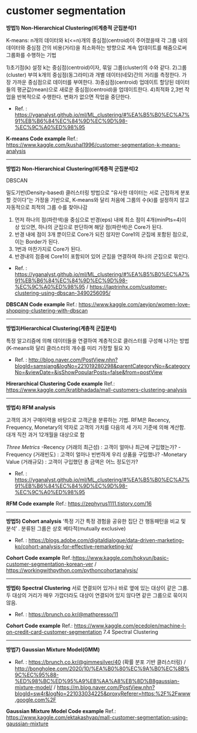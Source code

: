 customer segmentation
=====================
**방법1) Non-Hierarchical Clustering(비계층적 군집분석)1**

K-means: n개의 데이터와 k(<=n)개의 중심점(centroid)이 주어졌을때 각 그룹 내의 데이터와 중심점 간의 비용(거리)을 최소화하는 방향으로 계속 업데이트를 해줌으로써 그룹화를 수행하는 기법

1)초기점(k) 설정
k는 중심점(centroid)이자, 묶일 그룹(cluster)의 수와 같다.
2)그룹(cluster) 부여
k개의 중심점(동그라미)과 개별 데이터(네모)간의 거리를 측정한다.
가장 가까운 중심점으로 데이터를 부여한다.
3)중심점(centroid) 업데이트
할당된 데이터들의 평균값(mean)으로 새로운 중심점(centroid)을 업데이트한다.
4)최적화
2,3번 작업을 반복적으로 수행한다. 변화가 없으면 작업을 중단한다.
 - Ref. : https://yganalyst.github.io/ml/ML_clustering/#%EA%B5%B0%EC%A7%91%EB%B6%84%EC%84%9D%EC%9D%98-%EC%9C%A0%ED%98%95 
 
 **K-means Code example** 
 Ref.: https://www.kaggle.com/kushal1996/customer-segmentation-k-means-analysis

----------

**방법2) Non-Hierarchical Clustering(비계층적 군집분석)2**

DBSCAN

밀도기반(Density-based) 클러스터링 방법으로 “유사한 데이터는 서로 근접하게 분포할 것이다”는 가정을 기반으로, K-means와 달리 처음에 그룹의 수(k)를 설정하지 않고 자동적으로 최적의 그룹 수를 찾아나감

1) 먼저 하나의 점(파란색)을 중심으로 반경(eps) 내에 최소 점이 4개(minPts=4)이상 있으면, 하나의 군집으로 판단하며 해당 점(파란색)은 Core가 된다.
2) 반경 내에 점이 3개 뿐이므로 Core가 되진 않지만 Core1의 군집에 포함된 점으로, 이는 Border가 된다.
3) 1번과 마찬가지로 Core가 된다.
4) 반경내의 점중에 Core1이 포함되어 있어 군집을 연결하여 하나의 군집으로 묶인다.

 - Ref. : https://yganalyst.github.io/ml/ML_clustering/#%EA%B5%B0%EC%A7%91%EB%B6%84%EC%84%9D%EC%9D%98-%EC%9C%A0%ED%98%95 / https://laptrinhx.com/customer-clustering-using-dbscan-3490256095/
 
 **DBSCAN Code example** 
 Ref.: https://www.kaggle.com/aeyjpn/women-love-shopping-clustering-with-dbscan

----------

**방법3)Hierarchical Clustering(계층적 군집분석)** 

특정 알고리즘에 의해 데이터들을 연결하여 계층적으로 클러스터를 구성해 나가는 방법(K-means와 달리 클러스터의 개수를 미리 가정할 필요 X)
- Ref. : http://blog.naver.com/PostView.nhn?blogId=samsjang&logNo=221019280298&parentCategoryNo=&categoryNo=&viewDate=&isShowPopularPosts=false&from=postView

**Hirerarchical Clustering Code example** 
Ref.: https://www.kaggle.com/kratibhadada/mall-customers-clustering-analysis

----------

**방법4) RFM analysis**

고객의 과거 구매이력을 바탕으로 고객군을 분류하는 기법. RFM은 Recency, Frequency, Monetary의 약자로 고객의 가치를 다음의 세 가지 기준에 의해 계산함. 대개 직전 과거 12개월을 대상으로 함

 *Three Metrics*
-Recency (거래의 최근성) : 고객이 얼마나 최근에 구입했는가?
-Frequency (거래빈도) : 고객이 얼마나 빈번하게 우리 상품을 구입했나?
-Monetary Value (거래규모) : 고객이 구입했던 총 금액은 어느 정도인가?
 - Ref. : https://yganalyst.github.io/ml/ML_clustering/#%EA%B5%B0%EC%A7%91%EB%B6%84%EC%84%9D%EC%9D%98-%EC%9C%A0%ED%98%95 
 
**RFM Code example** 
Ref.: https://zephyrus1111.tistory.com/16

 ----------

**방법5) Cohort analysis**
‘특정 기간 특정 경험을 공유한 집단 간 행동패턴을 비교 및 분석’ . 분류된 그룹은 상호 베타적(mutually exclusive)

 - Ref. : https://blogs.adobe.com/digitaldialogue/data-driven-marketing-ko/cohort-analysis-for-effective-remarketing-kr/
 
**Cohort Code example** 
Ref.:https://www.kaggle.com/hokyun/basic-customer-segmentation-korean-ver / https://workingwithpython.com/pythoncohortanalysis/

----------

**방법6) Spectral Clustering**
서로 연결되어 있거나 바로 옆에 있는 대상이 같은 그룹. 두 대상의 거리가 매우 가깝더라도 대상이 연결되어 있지 않다면 같은 그룹으로 묶이지 않음.

 - Ref. : https://brunch.co.kr/@mathpresso/11
 
**Cohort Code example** 
Ref.: https://www.kaggle.com/ecedolen/machine-l-on-credit-card-customer-segmentation 
7.4 Spectral Clustering

----------

**방법7) Gaussian Mixture Model(GMM)**

 - Ref. : https://brunch.co.kr/@gimmesilver/40 (확률 분포 기반 클러스터링)
 / http://bongholee.com/2020/10/%EA%B0%80%EC%9A%B0%EC%8B%9C%EC%95%88-%ED%98%BC%ED%95%A9%EB%AA%A8%EB%8D%B8gaussian-mixture-model/ 
 / https://m.blog.naver.com/PostView.nhn?blogId=sw4r&logNo=221033034225&proxyReferer=https:%2F%2Fwww.google.com%2F
 
**Gaussian Mixture Model Code example** 
Ref.: https://www.kaggle.com/ektakashyap/mall-customer-segmentation-using-gaussian-mixture
